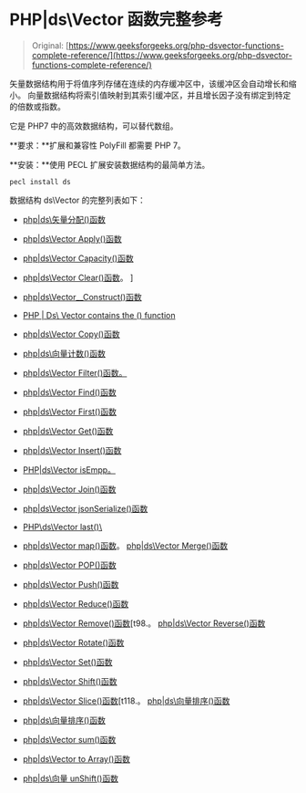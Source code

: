 # PHP|ds\Vector 函数完整参考

> Original: [https://www.geeksforgeeks.org/php-dsvector-functions-complete-reference/](https://www.geeksforgeeks.org/php-dsvector-functions-complete-reference/)

矢量数据结构用于将值序列存储在连续的内存缓冲区中，该缓冲区会自动增长和缩小。 向量数据结构将索引值映射到其索引缓冲区，并且增长因子没有绑定到特定的倍数或指数。

它是 PHP7 中的高效数据结构，可以替代数组。

**要求：**扩展和兼容性 PolyFill 都需要 PHP 7。

**安装：**使用 PECL 扩展安装数据结构的最简单方法。

```
pecl install ds
```

数据结构 ds\Vector 的完整列表如下：

*   [php|ds\矢量分配()函数](https://www.geeksforgeeks.org/php-dsvector-allocate-function/)
*   [php|ds\Vector Apply()函数](https://www.geeksforgeeks.org/php-dsvector-apply-function/)
*   [php|ds\Vector Capacity()函数](https://www.geeksforgeeks.org/php-dsvector-capacity-function/)
*   [php|ds\Vector Clear()函数](https://www.geeksforgeeks.org/php-dsvector-clear-function/)。 ]
*   [php|ds\Vector__Construct()函数](https://www.geeksforgeeks.org/php-dsvector-__construct-function/)
*   [PHP | Ds\ Vector contains the () function](https://www.geeksforgeeks.org/php-dsvector-contains-function/)
*   [php|ds\Vector Copy()函数](https://www.geeksforgeeks.org/php-dsvector-copy-function/)
*   [php|ds\向量计数()函数](https://www.geeksforgeeks.org/php-dsvector-count-function/)
*   [php|ds\Vector Filter()函数。](https://www.geeksforgeeks.org/php-dsvector-filter-function/)
*   [php|ds\Vector Find()函数](https://www.geeksforgeeks.org/php-dsvector-find-function/)
*   [php|ds\Vector First()函数](https://www.geeksforgeeks.org/php-dsvector-first-function/)
*   [php|ds\Vector Get()函数](https://www.geeksforgeeks.org/php-dsvector-get-function/)
*   [php|ds\Vector Insert()函数](https://www.geeksforgeeks.org/php-dsvector-insert-function/)
*   [PHP|ds\Vector isEmpp。](https://www.geeksforgeeks.org/php-dsvector-isempty-function/)
*   [php|ds\Vector Join()函数](https://www.geeksforgeeks.org/php-dsvector-join-function/)
*   [php|ds\Vector jsonSerialize()函数](https://www.geeksforgeeks.org/php-dsvector-jsonserialize-function/)
*   [PHP\ds\Vector last()\\](https://www.geeksforgeeks.org/php-dsvector-last-function/)

*   [php|ds\Vector map()函数](https://www.geeksforgeeks.org/php-dsvector-map-function/)。 [php|ds\Vector Merge()函数](https://www.geeksforgeeks.org/php-dsvector-merge-function/)
*   [php|ds\Vector POP()函数](https://www.geeksforgeeks.org/php-dsvector-pop-function/)
*   [php|ds\Vector Push()函数](https://www.geeksforgeeks.org/php-dsvector-push-function/)
*   [php|ds\Vector Reduce()函数](https://www.geeksforgeeks.org/php-dsvector-reduce-function/)
*   [php|ds\Vector Remove()函数](https://www.geeksforgeeks.org/php-dsvector-remove-function/)[t98.。 [php|ds\Vector Reverse()函数](https://www.geeksforgeeks.org/php-dsvector-reverse-function/)
*   [php|ds\Vector Rotate()函数](https://www.geeksforgeeks.org/php-dsvector-rotate-function/)
*   [php|ds\Vector Set()函数](https://www.geeksforgeeks.org/php-dsvector-set-function/)
*   [php|ds\Vector Shift()函数](https://www.geeksforgeeks.org/php-dsvector-shift-function/)
*   [php|ds\Vector Slice()函数](https://www.geeksforgeeks.org/php-dsvector-slice-function/)[t118.。 [php|ds\向量排序()函数](https://www.geeksforgeeks.org/php-dsvector-sort-function/)
*   [php|ds\向量排序()函数](https://www.geeksforgeeks.org/php-dsvector-sorted-function/)
*   [php|ds\Vector sum()函数](https://www.geeksforgeeks.org/php-dsvector-sum-function/)
*   [php|ds\Vector to Array()函数](https://www.geeksforgeeks.org/php-dsvector-toarray-function/)
*   [php|ds\向量 unShift()函数](https://www.geeksforgeeks.org/php-dsvector-unshift-function/)